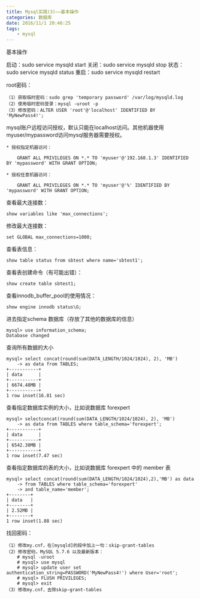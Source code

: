 ```yaml
---
title: Mysql实践(3)——基本操作
categories: 数据库
date: 2016/11/1 20:46:25
tags:
	- mysql
---
```


基本操作

启动：sudo service mysqld start
关闭：sudo service mysqld stop
状态：sudo service mysqld status
重启：sudo service mysqld restart

root密码：

	（1）获取临时密码：sudo grep 'temporary password' /var/log/mysqld.log
	（2）使用临时密码登录：mysql -uroot -p
	（3）修改密码：ALTER USER 'root'@'localhost' IDENTIFIED BY 'MyNewPass4!';

mysql账户远程访问授权，默认只能在localhost访问。其他机器使用myuser/mypassword访问mysql服务器需要授权。

	* 授权指定机器访问：

		GRANT ALL PRIVILEGES ON *.* TO 'myuser'@'192.168.1.3' IDENTIFIED BY 'mypassword' WITH GRANT OPTION;

	* 授权任意机器访问：

		GRANT ALL PRIVILEGES ON *.* TO 'myuser'@'%' IDENTIFIED BY 'mypassword' WITH GRANT OPTION;

查看最大连接数：

	show variables like 'max_connections';

修改最大连接数：

	set GLOBAL max_connections=1000;

查看表信息：

	show table status from sbtest where name='sbtest1';

查看表创建命令（有可能出错）：
	
	show create table sbtest1;

查看innodb_buffer_pool的使用情况：

	show engine innodb status\G;

进去指定schema 数据库（存放了其他的数据库的信息） 
	
	mysql> use information_schema;
	Database changed

查询所有数据的大小 

	mysql> select concat(round(sum(DATA_LENGTH/1024/1024), 2), 'MB')
	    -> as data from TABLES;
	+-----------+
	| data      |
	+-----------+
	| 6674.48MB |
	+-----------+
	1 row inset(16.81 sec)

查看指定数据库实例的大小，比如说数据库 forexpert

	mysql> selectconcat(round(sum(DATA_LENGTH/1024/1024), 2), 'MB')
	    -> as data from TABLES where table_schema='forexpert';
	+-----------+
	| data      |
	+-----------+
	| 6542.30MB |
	+-----------+
	1 row inset(7.47 sec)

查看指定数据库的表的大小，比如说数据库 forexpert 中的 member 表 

	mysql> select concat(round(sum(DATA_LENGTH/1024/1024),2),'MB') as data
	    -> from TABLES where table_schema='forexpert'
	    -> and table_name='member';
	+--------+
	| data   |
	+--------+
	| 2.52MB |
	+--------+
	1 row inset(1.88 sec)


找回密码：

	（1）修改my.cnf，在[mysqld]的段中加上一句：skip-grant-tables
	（2）修改密码，MySQL 5.7.6 以及最新版本：
		# mysql -uroot
		# mysql> use mysql
		# mysql> update user set authentication_string=PASSWORD('MyNewPass4!') where User='root';
		# mysql> FLUSH PRIVILEGES;
		# mysql> exit
	（3）修改my.cnf，去除skip-grant-tables